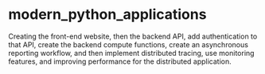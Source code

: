 # modern_python_applications
Creating the front-end website, then the backend API, add authentication to that API, create the backend compute functions, create an asynchronous reporting workflow, and then implement distributed tracing, use monitoring features, and improving performance for the distributed application.
